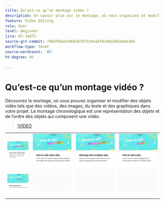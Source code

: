 ```yaml
---
title: Qu’est-ce qu’un montage vidéo ?
description: En savoir plus sur le montage, où vous organisez et modifiez les objets vidéo
feature: Video Editing
role: User
level: Beginner
jira: KT-14872
source-git-commit: 79b9f6ba419663b707519aa6f62d0a265b8da38d
workflow-type: tm+mt
source-wordcount: '85'
ht-degree: 0%

---
```


# Qu’est-ce qu’un montage vidéo ?

Découvrez le montage, où vous pouvez organiser et modifier des objets vidéo tels que des vidéos, des images, du texte et des graphiques dans votre projet. Le montage chronologique est une représentation des objets et de l’ordre des objets qui composent une vidéo.

>[!VIDEO](https://video.tv.adobe.com/v/3427090?quality=12&learn=on&hidetitle=true)

<table style="table-layout:fixed">
<tr>
   <td>
         <a href="start-video.md">
            <img alt="Comment démarrer un projet vidéo" src="assets/start-video.png" />
         </a>
   </td>
  <td>
         <a href="add-video-clips.md">
            <img alt="Comment ajouter des clips vidéo" src="assets/add-video-clips.png" />
         </a>
   </td>
   <td>
         <a href="multiple-clips.md">
            <img alt="Utilisation de plusieurs éléments" src="assets/multiple-clips.png" />
         </a>
   </td>
   <td>
         <a href="add-audio-video.md">
            <img alt="Comment ajouter de l’audio" src="assets/add-audio-video.png" />
         </a>
   </td>
</tr>
<tr>
    <td>
         <a href="export-video.md">
            <img alt="Exportation d’une vidéo" src="assets/export-video.png" />
         </a>
   </td>
   <td>
    <img alt="Espaceur" src="../assets/Gray_thumbnail.png" />
    <div>
    <br>
   </td>
   <td>
    <img alt="Espaceur" src="../assets/Gray_thumbnail.png" />
    <div>
    <br>
   </td>
   <td>
    <img alt="Espaceur" src="../assets/Gray_thumbnail.png" />
    <div>
    <br>
   </td>
</tr>
</table>